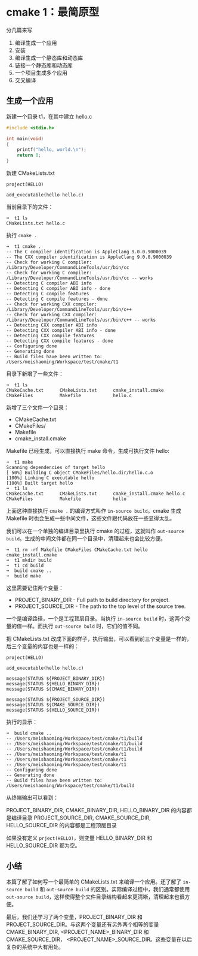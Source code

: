 # cmake 1：最简原型

分几篇来写

1. 编译生成一个应用
2. 安装
3. 编译生成一个静态库和动态库
4. 链接一个静态库和动态库
5. 一个项目生成多个应用
6. 交叉编译

## 生成一个应用

新建一个目录 t1，在其中建立 hello.c

```c
#include <stdio.h>

int main(void)
{
	printf("hello, world.\n");
	return 0;
}
```

新建 CMakeLists.txt

```
project(HELLO)

add_executable(hello hello.c)
```

当前目录下的文件：


```
➜  t1 ls
CMakeLists.txt hello.c
```

执行 `cmake .`

```
➜  t1 cmake .
-- The C compiler identification is AppleClang 9.0.0.9000039
-- The CXX compiler identification is AppleClang 9.0.0.9000039
-- Check for working C compiler: /Library/Developer/CommandLineTools/usr/bin/cc
-- Check for working C compiler: /Library/Developer/CommandLineTools/usr/bin/cc -- works
-- Detecting C compiler ABI info
-- Detecting C compiler ABI info - done
-- Detecting C compile features
-- Detecting C compile features - done
-- Check for working CXX compiler: /Library/Developer/CommandLineTools/usr/bin/c++
-- Check for working CXX compiler: /Library/Developer/CommandLineTools/usr/bin/c++ -- works
-- Detecting CXX compiler ABI info
-- Detecting CXX compiler ABI info - done
-- Detecting CXX compile features
-- Detecting CXX compile features - done
-- Configuring done
-- Generating done
-- Build files have been written to: /Users/meishaoming/Workspace/test/cmake/t1

```

目录下新增了一些文件：

```
➜  t1 ls
CMakeCache.txt      CMakeLists.txt      cmake_install.cmake
CMakeFiles          Makefile            hello.c
```

新增了三个文件一个目录：

- CMakeCache.txt
- CMakeFiles/
- Makefile
- cmake_install.cmake

Makefile 已经生成，可以直接执行 make 命令，生成可执行文件 hello:

```
➜  t1 make
Scanning dependencies of target hello
[ 50%] Building C object CMakeFiles/hello.dir/hello.c.o
[100%] Linking C executable hello
[100%] Built target hello
➜  t1 ls
CMakeCache.txt      CMakeLists.txt      cmake_install.cmake hello.c
CMakeFiles          Makefile            hello
```

上面这种直接执行 `cmake .` 的编译方式叫作 `in-source build`。cmake 生成 Makefile 时也会生成一些中间文件，这些文件跟代码放在一些显得太乱。

我们可以在一个单独的编译目录里执行 cmake 的过程，这就叫作 `out-source build`。生成的中间文件都在同一个目录中，清理起来也会比较方便。

```
➜  t1 rm -rf Makefile CMakeFiles CMakeCache.txt hello cmake_install.cmake
➜  t1 mkdir build
➜  t1 cd build
➜  build cmake ..
➜  build make
```

这里需要记住两个变量：

* PROJECT_BINARY_DIR - Full path to build directory for project.
* PROJECT_SOURCE_DIR - The path to the top level of the source tree.

一个是编译路径，一个是工程顶层目录。当执行 `in-source build` 时，这两个变量的值一样。而执行 `out-source buld` 时，它们的值不同。

把 CMakeLists.txt 改成下面的样子，执行输出，可以看到前三个变量是一样的，后三个变量的内容也是一样的：

```
project(HELLO)

add_executable(hello hello.c)

message(STATUS ${PROJECT_BINARY_DIR})
message(STATUS ${HELLO_BINARY_DIR})
message(STATUS ${CMAKE_BINARY_DIR})

message(STATUS ${PROJECT_SOURCE_DIR})
message(STATUS ${CMAKE_SOURCE_DIR})
message(STATUS ${HELLO_SOURCE_DIR})
```

执行的显示：

```
➜  build cmake ..
-- /Users/meishaoming/Workspace/test/cmake/t1/build
-- /Users/meishaoming/Workspace/test/cmake/t1/build
-- /Users/meishaoming/Workspace/test/cmake/t1/build
-- /Users/meishaoming/Workspace/test/cmake/t1
-- /Users/meishaoming/Workspace/test/cmake/t1
-- /Users/meishaoming/Workspace/test/cmake/t1
-- Configuring done
-- Generating done
-- Build files have been written to: /Users/meishaoming/Workspace/test/cmake/t1/build
```

从终端输出可以看到：

PROJECT_BINARY_DIR, CMAKE_BINARY_DIR, HELLO_BINARY_DIR 的内容都是编译目录
PROJECT_SOURCE_DIR, CMAKE_SOURCE_DIR, HELLO_SOURCE_DIR 的内容都是工程顶层目录

如果没有定义 `prject(HELLO)`，则变量 HELLO_BINARY_DIR 和 HELLO_SOURCE_DIR 都为空。

## 小结

本篇了解了如何写一个最简单的 CMakeLists.txt 来编译一个应用。还了解了 `in-source build` 和 `out-source build` 的区别。实际编译过程中，我们通常都使用 `out-source build`，这样使得整个文件目录结构看起来更清晰，清理起来也很方便。

最后，我们还学习了两个变量，PROJECT_BINARY_DIR 和 
PROJECT_SOURCE_DIR。与这两个变量还有另外两个相等的变量 CMAKE_BINARY_DIR, <PROJECT_NAME>_BINARY_DIR 和 CMAKE_SOURCE_DIR， <PROJECT_NAME>_SOURCE_DIR。这些变量在以后复杂的系统中大有用处。






